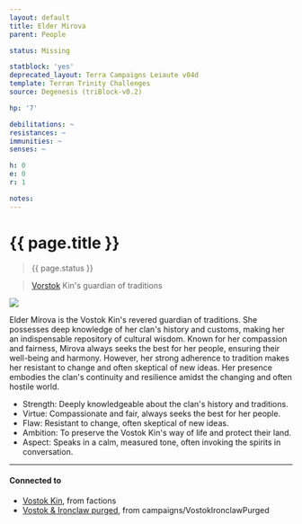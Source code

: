 ```yaml
---
layout: default
title: Elder Mirova
parent: People

status: Missing

statblock: 'yes'
deprecated_layout: Terra Campaigns Leiaute v04d
template: Terran Trinity Challenges
source: Degenesis (triBlock-v0.2)

hp: '7'

debilitations: ~
resistances: ~
immunities: ~
senses: ~

h: 0
e: 0
r: 1

notes: 
---
```


# {{ page.title }}

> {{ page.status }}

> [Vorstok](../factions/Vorstok.md) Kin's guardian of traditions

![](https://i.imgur.com/GjAvGPx.png)

Elder Mirova is the Vostok Kin's revered guardian of traditions. She possesses deep knowledge of her clan's history and customs, making her an indispensable repository of cultural wisdom. Known for her compassion and fairness, Mirova always seeks the best for her people, ensuring their well-being and harmony. However, her strong adherence to tradition makes her resistant to change and often skeptical of new ideas. Her presence embodies the clan's continuity and resilience amidst the changing and often hostile world.

- Strength: Deeply knowledgeable about the clan's history and traditions.
- Virtue: Compassionate and fair, always seeks the best for her people.
- Flaw: Resistant to change, often skeptical of new ideas.
- Ambition: To preserve the Vostok Kin's way of life and protect their land.
- Aspect: Speaks in a calm, measured tone, often invoking the spirits in conversation.

---
#### Connected to

<!-- QueryToSerialize: LIST without ID "["+ title + "](https://terra-campaigns.github.io/"+ regexreplace(file.path, ".md", "") + ")" + ", from " + regexreplace(file.folder, "degenesis/", "") FROM ([[]]) OR outgoing([[]]) WHERE file.name != this.file.name SORT file.folder DESC -->
<!-- SerializedQuery: LIST without ID "["+ title + "](https://terra-campaigns.github.io/"+ regexreplace(file.path, ".md", "") + ")" + ", from " + regexreplace(file.folder, "degenesis/", "") FROM ([[]]) OR outgoing([[]]) WHERE file.name != this.file.name SORT file.folder DESC -->
- [Vostok Kin](https://terra-campaigns.github.io/degenesis/factions/Vorstok), from factions
- [Vostok & Ironclaw purged](https://terra-campaigns.github.io/degenesis/campaigns/VostokIronclawPurged/index), from campaigns/VostokIronclawPurged
<!-- SerializedQuery END -->

